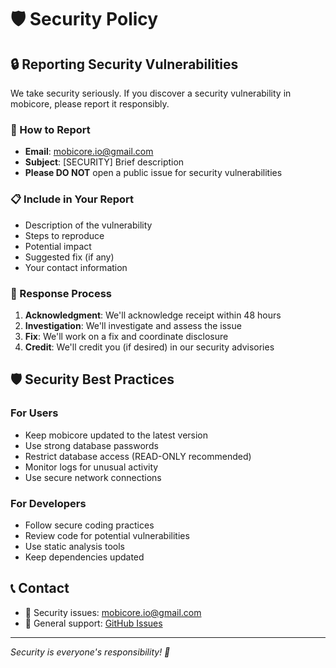 # 🛡️ Security Policy

## 🔒 Reporting Security Vulnerabilities

We take security seriously. If you discover a security vulnerability in mobicore, please report it responsibly.

### 📧 How to Report
- **Email**: mobicore.io@gmail.com
- **Subject**: [SECURITY] Brief description
- **Please DO NOT** open a public issue for security vulnerabilities

### 📋 Include in Your Report
- Description of the vulnerability
- Steps to reproduce
- Potential impact
- Suggested fix (if any)
- Your contact information

### 🔄 Response Process
1. **Acknowledgment**: We'll acknowledge receipt within 48 hours
2. **Investigation**: We'll investigate and assess the issue
3. **Fix**: We'll work on a fix and coordinate disclosure
4. **Credit**: We'll credit you (if desired) in our security advisories

## 🛡️ Security Best Practices

### For Users
- Keep mobicore updated to the latest version
- Use strong database passwords
- Restrict database access (READ-ONLY recommended)
- Monitor logs for unusual activity
- Use secure network connections

### For Developers
- Follow secure coding practices
- Review code for potential vulnerabilities
- Use static analysis tools
- Keep dependencies updated

## 📞 Contact
- 📧 Security issues: mobicore.io@gmail.com
- 🔗 General support: [GitHub Issues](https://github.com/fewthinbo/mobicore/issues)

---

*Security is everyone's responsibility! 🔐* 